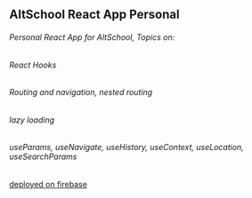 ## AltSchool React App Personal

###### Personal React App for AltSchool, Topics on:


###### React Hooks
###### Routing and navigation, nested routing
###### lazy loading 
###### useParams, useNavigate, useHistory, useContext, useLocation, useSearchParams

[deployed on firebase](https://altschool-react-personal.web.app/)
